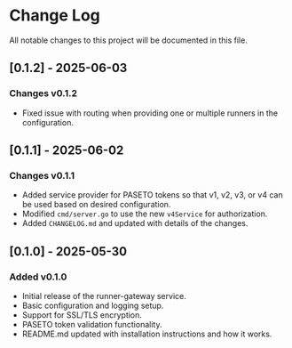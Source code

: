 # Change Log

All notable changes to this project will be documented in this file.

## [0.1.2] - 2025-06-03

### Changes v0.1.2

- Fixed issue with routing when providing one or multiple runners in the configuration.

## [0.1.1] - 2025-06-02

### Changes v0.1.1

- Added service provider for PASETO tokens so that v1, v2, v3, or v4 can be used based on desired configuration.
- Modified `cmd/server.go` to use the new `v4Service` for authorization.
- Added `CHANGELOG.md` and updated with details of the changes.

## [0.1.0] - 2025-05-30

### Added v0.1.0

- Initial release of the runner-gateway service.
- Basic configuration and logging setup.
- Support for SSL/TLS encryption.
- PASETO token validation functionality.
- README.md updated with installation instructions and how it works.

